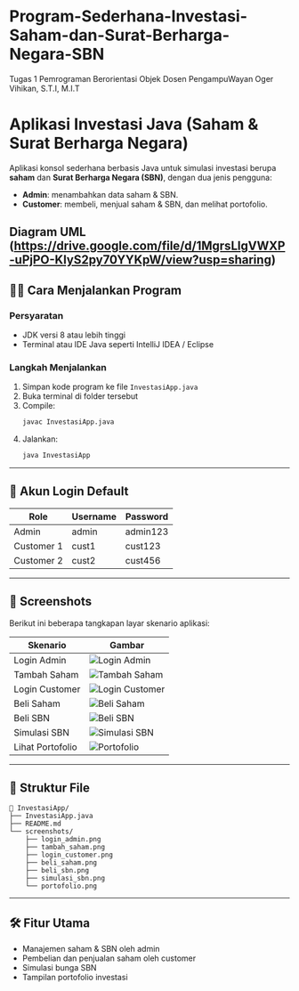 # Program-Sederhana-Investasi-Saham-dan-Surat-Berharga-Negara-SBN
Tugas 1 Pemrograman Berorientasi Objek Dosen PengampuWayan Oger Vihikan, S.T.I, M.I.T

# Aplikasi Investasi Java (Saham & Surat Berharga Negara)

Aplikasi konsol sederhana berbasis Java untuk simulasi investasi berupa **saham** dan **Surat Berharga Negara (SBN)**, dengan dua jenis pengguna:
- **Admin**: menambahkan data saham & SBN.
- **Customer**: membeli, menjual saham & SBN, dan melihat portofolio.

## Diagram UML (https://drive.google.com/file/d/1MgrsLlgVWXP-uPjPO-KIyS2py70YYKpW/view?usp=sharing)

## 👨‍💻 Cara Menjalankan Program

### Persyaratan
- JDK versi 8 atau lebih tinggi
- Terminal atau IDE Java seperti IntelliJ IDEA / Eclipse

### Langkah Menjalankan
1. Simpan kode program ke file `InvestasiApp.java`
2. Buka terminal di folder tersebut
3. Compile:
   ```bash
   javac InvestasiApp.java
   ```
4. Jalankan:
   ```bash
   java InvestasiApp
   ```

---

## 🔐 Akun Login Default

| Role    | Username | Password   |
|---------|----------|------------|
| Admin   | admin    | admin123   |
| Customer 1 | cust1    | cust123     |
| Customer 2 | cust2    | cust456     |

---

## 📸 Screenshots

Berikut ini beberapa tangkapan layar skenario aplikasi:

| Skenario                           | Gambar                              |
|------------------------------------|-------------------------------------|
| Login Admin                        | ![Login Admin](https://drive.google.com/file/d/1Xa_UZHLTHk7syeThvM_Qm5yUeraaXqeo/view?usp=drive_link) |
| Tambah Saham                       | ![Tambah Saham](https://drive.google.com/file/d/16x6Twu9p7HvUNDU3wegn-IYoJsdx7iAS/view?usp=drive_link) |
| Login Customer                     | ![Login Customer](https://drive.google.com/file/d/1fwZGILAJhY3h1jG6rfvMePiZb7iV4SXR/view?usp=sharing) |
| Beli Saham                         | ![Beli Saham](https://drive.google.com/file/d/1Q_s-3NHkvxDEzRqyuf26_aKIYwg-fh7M/view?usp=drive_link) |
| Beli SBN                           | ![Beli SBN](https://drive.google.com/file/d/1_-CVpqVj-sLSY7QXS2BEMMX9fMVT34a8/view?usp=drive_link) |
| Simulasi SBN                       | ![Simulasi SBN](https://drive.google.com/file/d/1x-foJWTZ7aDD-w1uczNMtIoRrgAP236M/view?usp=sharing) |
| Lihat Portofolio                   | ![Portofolio](https://drive.google.com/file/d/13pW-NDadfpqeUXDlxrWQ0pVd814yIjYV/view?usp=sharing) |

---

## 📂 Struktur File

```
📁 InvestasiApp/
├── InvestasiApp.java
├── README.md
└── screenshots/
    ├── login_admin.png
    ├── tambah_saham.png
    ├── login_customer.png
    ├── beli_saham.png
    ├── beli_sbn.png
    ├── simulasi_sbn.png
    └── portofolio.png
```

---

## 🛠️ Fitur Utama
- Manajemen saham & SBN oleh admin
- Pembelian dan penjualan saham oleh customer
- Simulasi bunga SBN
- Tampilan portofolio investasi
